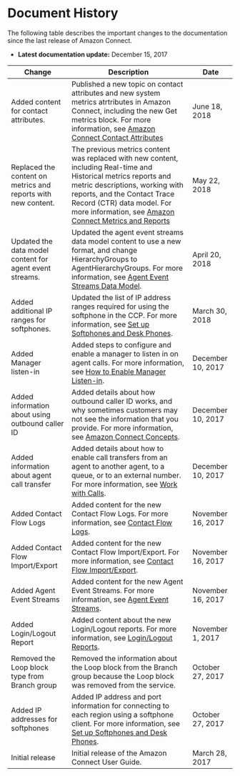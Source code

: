 # Document History<a name="doc-history"></a>

The following table describes the important changes to the documentation since the last release of Amazon Connect\.
+ **Latest documentation update:** December 15, 2017 


| Change | Description | Date | 
| --- | --- | --- | 
| Added content for contact attributes\. | Published a new topic on contact attributes and new system metrics atrtributes in Amazon Connect, including the new Get metrics block\. For more information, see [Amazon Connect Contact Attributes](contact-attributes.md) | June 18, 2018 | 
| Replaced the content on metrics and reports with new content\. | The previous metrics content was replaced with new content, including Real\-time and Historical metrics reports and metric descriptions, working with reports, and the Contact Trace Record \(CTR\) data model\. For more information, see [Amazon Connect Metrics and Reports](connect-metrics.md) | May 22, 2018 | 
| Updated the data model content for agent event streams\. | Updated the agent event streams data model content to use a new format, and change HierarchyGroups to AgentHierarchyGroups\. For more information, see [Agent Event Streams Data Model](agent-event-streams.md#agent-event-stream-model)\. | April 20, 2018 | 
| Added additional IP ranges for softphones\. | Updated the list of IP address ranges required for using the softphone in the CCP\. For more information, see [Set up Softphones and Desk Phones](agentconsole-guide.md#phone-settings)\. | March 30, 2018 | 
| Added Manager listen\-in | Added steps to configure and enable a manager to listen in on agent calls\. For more information, see [How to Enable Manager Listen\-in](agentconsole-guide.md#manager-listen-in)\. | December 10, 2017 | 
| Added information about using outbound caller ID | Added details about how outbound caller ID works, and why sometimes customers may not see the information that you provide\. For more information, see [Amazon Connect Concepts](using-amazon-connect.md#amazon-connect-concepts)\. | December 10, 2017 | 
| Added information about agent call transfer | Added details about how to enable call transfers from an agent to another agent, to a queue, or to an external number\. For more information, see [Work with Calls](agentconsole-guide.md#working-with-calls)\. | December 10, 2017 | 
| Added Contact Flow Logs | Added content for the new Contact Flow Logs\. For more information, see [Contact Flow Logs](contactflow.md#contact-flow-logs)\. | November 16, 2017 | 
| Added Contact Flow Import/Export | Added content for the new Contact Flow Import/Export\. For more information, see [Contact Flow Import/Export](contactflow.md#contact-flow-import-export)\. | November 16, 2017 | 
| Added Agent Event Streams | Added content for the new Agent Event Streams\. For more information, see [Agent Event Streams](agent-event-streams.md)\. | November 16, 2017 | 
| Added Login/Logout Report | Added content about the new Login/Logout reports\. For more information, see [Login/Logout Reports](loginlogout-report.md)\. | November 1, 2017 | 
| Removed the Loop block type from Branch group | Removed the information about the Loop block from the Branch group because the Loop block was removed from the service\. | October 27, 2017 | 
| Added IP addresses for softphones | Added IP address and port information for connecting to each region using a softphone client\. For more information, see [Set up Softphones and Desk Phones](agentconsole-guide.md#phone-settings)\. | October 27, 2017 | 
| Initial release | Initial release of the Amazon Connect User Guide\. | March 28, 2017 | 
